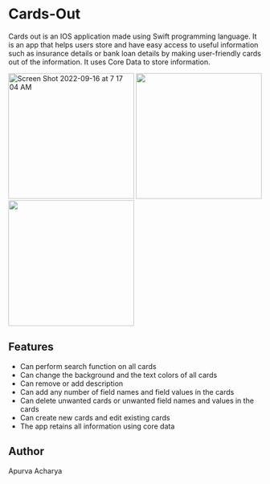# Cards-Out

Cards out is an IOS application made using Swift programming language. It is an app that helps users store and have easy access to useful information such as 
insurance details or bank loan details by making user-friendly cards out of the information. It uses Core Data to store information.

<img width="250" alt="Screen Shot 2022-09-16 at 7 17 04 AM" src="https://user-images.githubusercontent.com/113264267/190611263-bc7260d4-cd1f-4fa8-8b2c-0c61586f002a.png">
<img width="250"Screen Shot 2022-09-16 at 7 18 01 AM" src="https://user-images.githubusercontent.com/113264267/190611463-f9bbf682-b03a-46bf-a6d6-6f11cfa90b37.png">
<img width="250"t="Screen Shot 2022-09-16 at 7 20 41 AM" src="https://user-images.githubusercontent.com/113264267/190612103-cf27a429-3688-49ee-b822-474cd252c34a.png">

## Features
- Can perform search function on all cards
- Can change the background and the text colors of all cards
- Can remove or add description
- Can add any number of field names and field values in the cards
- Can delete unwanted cards or unwanted field names and values in the cards
- Can create new cards and edit existing cards
- The app retains all information using core data

## Author
Apurva Acharya


